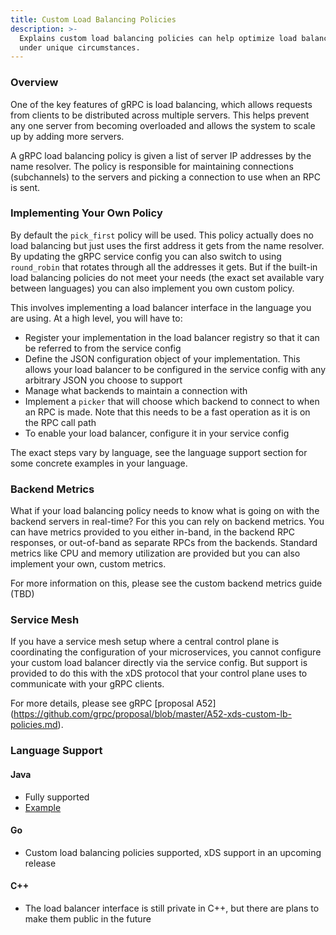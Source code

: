 ```yaml
---
title: Custom Load Balancing Policies
description: >-
  Explains custom load balancing policies can help optimize load balancing
  under unique circumstances.
---
```


### Overview

One of the key features of gRPC is load balancing, which allows requests from
clients to be distributed across multiple servers. This helps prevent any
one server from becoming overloaded and allows the system to scale up by adding
more servers.

A gRPC load balancing policy is given a list of server IP addresses by the name
resolver. The policy is responsible for maintaining connections (subchannels)
to the servers and picking a connection to use when an RPC is sent.

### Implementing Your Own Policy

By default the `pick_first` policy will be used. This policy actually does no
load balancing but just uses the first address it gets from the name resolver.
By updating the gRPC service config you can also switch to using `round_robin`
that rotates through all the addresses it gets. But if the built-in load
balancing policies do not meet your needs (the exact set available vary 
between languages) you can also implement you own custom policy.

This involves implementing a load balancer interface in the language you are
using. At a high level, you will have to:

- Register your implementation in the load balancer registry so that it can
be referred to from the service config
- Define the JSON configuration object of your implementation. This allows your
load balancer to be configured in the service config with any arbitrary JSON
you choose to support
- Manage what backends to maintain a connection with
- Implement a `picker` that will choose which backend to connect to when an
RPC is made. Note that this needs to be a fast operation as it is on the RPC
call path
- To enable your load balancer, configure it in your service config

The exact steps vary by language, see the language support section for some
concrete examples in your language.

### Backend Metrics

What if your load balancing policy needs to know what is going on with the
backend servers in real-time? For this you can rely on backend metrics. You can
have metrics provided to you either in-band, in the backend RPC responses, or
out-of-band as separate RPCs from the backends. Standard metrics like CPU
and memory utilization are provided but you can also implement your own, custom
metrics.

For more information on this, please see the custom backend metrics guide (TBD)

### Service Mesh

If you have a service mesh setup where a central control plane is coordinating
the configuration of your microservices, you cannot configure your custom load
balancer directly via the service config. But support is provided to do this
with the xDS protocol that your control plane uses to communicate with your
gRPC clients.

For more details, please see gRPC [proposal A52]
(https://github.com/grpc/proposal/blob/master/A52-xds-custom-lb-policies.md).

### Language Support

#### Java
  - Fully supported
  - [Example](https://github.com/grpc/grpc-java/tree/master/examples/src/main/java/io/grpc/examples/customloadbalance)

#### Go
  - Custom load balancing policies supported, xDS support in an upcoming release

#### C++
  - The load balancer interface is still private in C++, but there are plans
  to make them public in the future 
